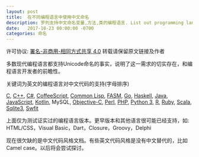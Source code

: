 ```yaml
---
layout: post
title:  在不同编程语言中使用中文命名
description: 罗列支持中文命名变量,方法,类的编程语言. List out programming languages that support naming variables, functions and classes in Chinese.
date:   2017-10-23 00:00:00 -0700
categories: 命名
---
```


许可协议: [署名-非商用-相同方式共享 4.0](https://creativecommons.org/licenses/by-nc/4.0/) 转载请保留原文链接及作者

多数现代编程语言都支持Unicode命名的事实，说明了这一需求的切实存在，和编程语言开发者的前瞻性。

关键词为英文的编程语言对中文代码的支持(字母排序)

[C](https://github.com/program-in-chinese/overview/blob/master/示例代码/你好.c),
[C++](https://github.com/program-in-chinese/overview/blob/master/示例代码/问好.cpp),
[C#](https://github.com/program-in-chinese/overview/blob/master/示例代码/大家好.cs),
[CoffeeScript](https://github.com/program-in-chinese/overview/blob/master/示例代码/斐波那契.coffee),
[Common Lisp](https://github.com/program-in-chinese/overview/blob/master/示例代码/斐波那契.lisp),
[FASM](https://github.com/program-in-chinese/overview/blob/master/示例代码/你好.asm),
[Go](https://github.com/program-in-chinese/overview/blob/master/示例代码/斐波那契.go),
[Haskell](https://github.com/program-in-chinese/overview/blob/master/示例代码/Haskell示例.hs),
[Java](https://github.com/program-in-chinese/overview/blob/master/示例代码/大家好.java),
[JavaScript](https://github.com/program-in-chinese/overview/blob/master/示例代码/斐波那契.js),
[Kotlin](https://github.com/program-in-chinese/overview/blob/master/示例代码/你好.kt),
MySQL,
[Objective-C](https://github.com/program-in-chinese/overview/blob/master/示例代码/你好.m),
[Perl](https://github.com/program-in-chinese/overview/blob/master/示例代码/斐波那契.pl),
[PHP](https://github.com/program-in-chinese/overview/blob/master/示例代码/斐波那契.php),
[Python 3](https://github.com/program-in-chinese/overview/blob/master/示例代码/斐波那契.py),
[R](https://github.com/dushoff/Generation_distributions/blob/master/chinese.R),
[Ruby](https://github.com/program-in-chinese/overview/blob/master/示例代码/斐波那契.rb),
[Scala](https://github.com/program-in-chinese/overview/blob/master/示例代码/斐波那契.scala),
[Sqlite3](https://github.com/program-in-chinese/overview/blob/master/示例代码/sqlite脚本),
[Swfit](https://github.com/program-in-chinese/overview/blob/master/示例代码/变量.swift)

上面仅为测试证实过的编程语言版本。更早版本和其他语言很可能已经支持，如: HTML/CSS，Visual Basic，Dart，Closure，Groovy，Delphi

现在很欠缺的是中文代码风格文档。有些英文代码风格是没有中文替代的，比如Camel case。以后将会尝试探讨。
